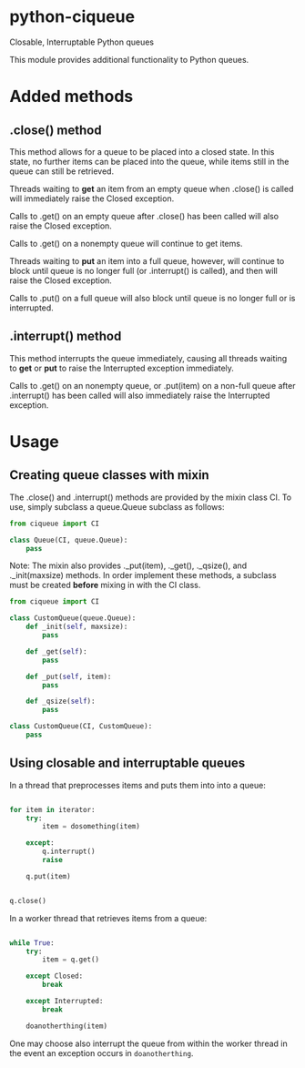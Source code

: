 # python-ciqueue
Closable, Interruptable Python queues

This module provides additional functionality to Python queues.

# Added methods

## .close() method

This method allows for a queue to be placed into a closed state. In this state,
no further items can be placed into the queue, while items still in the queue can
still be retrieved.

Threads waiting to **get** an item from an empty queue when .close() is called will
immediately raise the Closed exception.

Calls to .get() on an empty queue after .close() has been called will also raise
the Closed exception.

Calls to .get() on a nonempty queue will continue to get items.

Threads waiting to **put** an item into a full queue, however, will continue to
block until queue is no longer full (or .interrupt() is called), and then will
raise the Closed exception.

Calls to .put() on a full queue will also block until queue is no longer full or
is interrupted.

## .interrupt() method

This method interrupts the queue immediately, causing all threads waiting to **get**
or **put** to raise the Interrupted exception immediately.

Calls to .get() on an nonempty queue, or .put(item) on a non-full queue after
.interrupt() has been called will also immediately raise the Interrupted exception.

# Usage

## Creating queue classes with mixin

The .close() and .interrupt() methods are provided by the mixin class CI. To use,
simply subclass a queue.Queue subclass as follows:

```python
from ciqueue import CI

class Queue(CI, queue.Queue):
    pass
```

Note: The mixin also provides ._put(item), ._get(), ._qsize(), and ._init(maxsize)
methods. In order implement these methods, a subclass must be created **before** mixing
in with the CI class.

```python
from ciqueue import CI

class CustomQueue(queue.Queue):
    def _init(self, maxsize):
        pass

    def _get(self):
        pass

    def _put(self, item):
        pass

    def _qsize(self):
        pass

class CustomQueue(CI, CustomQueue):
    pass
```

## Using closable and interruptable queues

In a thread that preprocesses items and puts them into into a queue:

```python

for item in iterator:
    try:
        item = dosomething(item)

    except:
        q.interrupt()
        raise

    q.put(item)


q.close()
```

In a worker thread that retrieves items from a queue:

```python

while True:
    try:
        item = q.get()

    except Closed:
        break

    except Interrupted:
        break

    doanotherthing(item)
```

One may choose also interrupt the queue from within the worker thread in the event an exception occurs
in ```doanotherthing```.
